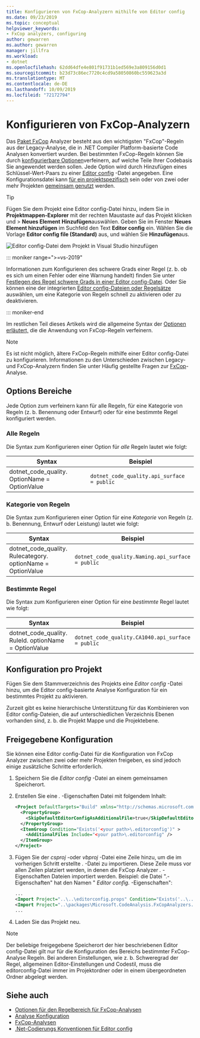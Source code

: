 ```yaml
---
title: Konfigurieren von FxCop-Analyzern mithilfe von Editor config
ms.date: 09/23/2019
ms.topic: conceptual
helpviewer_keywords:
- FxCop analyzers, configuring
author: gewarren
ms.author: gewarren
manager: jillfra
ms.workload:
- dotnet
ms.openlocfilehash: 62dd64dfe4e801f91731b1ed569e3a809156d0d1
ms.sourcegitcommit: b23d73c86ec7720c4cd9a58050860bc559623a3d
ms.translationtype: MT
ms.contentlocale: de-DE
ms.lasthandoff: 10/09/2019
ms.locfileid: "72172794"
---
```

# <a name="configure-fxcop-analyzers"></a>Konfigurieren von FxCop-Analyzern

Das [Paket FxCop](install-fxcop-analyzers.md) Analyzer besteht aus den wichtigsten "FxCop"-Regeln aus der Legacy-Analyse, die in .NET Compiler Platform-basierte Code Analysen konvertiert wurden. Bei bestimmten FxCop-Regeln können Sie durch [konfigurierbare Optionen](fxcop-analyzer-options.md)verfeinern, auf welche Teile Ihrer Codebasis Sie angewendet werden sollen. Jede Option wird durch Hinzufügen eines Schlüssel-Wert-Paars zu einer [Editor config](https://editorconfig.org) -Datei angegeben. Eine Konfigurationsdatei kann [für ein projektspezifisch](#per-project-configuration) sein oder von zwei oder mehr Projekten [gemeinsam genutzt](#shared-configuration) werden.

> [!TIP]
> Fügen Sie dem Projekt eine Editor config-Datei hinzu, indem Sie in **Projektmappen-Explorer** mit der rechten Maustaste auf das Projekt klicken und  > **Neues Element** **Hinzufügen**auswählen. Geben Sie im Fenster **Neues Element hinzufügen** im Suchfeld den Text **Editor config** ein. Wählen Sie die Vorlage **Editor config file (Standard)** aus, und wählen Sie **Hinzufügen**aus.
>
> ![Editor config-Datei dem Projekt in Visual Studio hinzufügen](media/add-editorconfig-file.png)

::: moniker range=">=vs-2019"

Informationen zum Konfigurieren des schwere Grads einer Regel (z. b. ob es sich um einen Fehler oder eine Warnung handelt) finden Sie unter [Festlegen des Regel schwere Grads in einer Editor config-Datei](use-roslyn-analyzers.md#set-rule-severity-in-an-editorconfig-file). Oder Sie können eine der integrierten [Editor config-Dateien oder Regelsätze](analyzer-rule-sets.md) auswählen, um eine Kategorie von Regeln schnell zu aktivieren oder zu deaktivieren.

::: moniker-end

Im restlichen Teil dieses Artikels wird die allgemeine Syntax der [Optionen erläutert,](fxcop-analyzer-options.md) die die Anwendung von FxCop-Regeln verfeinern.

> [!NOTE]
> Es ist nicht möglich, ältere FxCop-Regeln mithilfe einer Editor config-Datei zu konfigurieren. Informationen zu den Unterschieden zwischen Legacy-und FxCop-Analyzern finden Sie unter Häufig gestellte Fragen zur [FxCop](fxcop-analyzers-faq.md)-Analyse.

## <a name="option-scopes"></a>Options Bereiche

Jede Option zum verfeinern kann für alle Regeln, für eine Kategorie von Regeln (z. b. Benennung oder Entwurf) oder für eine bestimmte Regel konfiguriert werden.

### <a name="all-rules"></a>Alle Regeln

Die Syntax zum Konfigurieren einer Option für *alle* Regeln lautet wie folgt:

|Syntax|Beispiel|
|-|-|
| dotnet_code_quality. OptionName = OptionValue | `dotnet_code_quality.api_surface = public` |

### <a name="category-of-rules"></a>Kategorie von Regeln

Die Syntax zum Konfigurieren einer Option für eine *Kategorie* von Regeln (z. b. Benennung, Entwurf oder Leistung) lautet wie folgt:

|Syntax|Beispiel|
|-|-|
| dotnet_code_quality. Rulecategory. optionName = OptionValue | `dotnet_code_quality.Naming.api_surface = public` |

### <a name="specific-rule"></a>Bestimmte Regel

Die Syntax zum Konfigurieren einer Option für eine *bestimmte* Regel lautet wie folgt:

|Syntax|Beispiel|
|-|-|
| dotnet_code_quality. RuleId. optionName = OptionValue | `dotnet_code_quality.CA1040.api_surface = public` |

## <a name="per-project-configuration"></a>Konfiguration pro Projekt

Fügen Sie dem Stammverzeichnis des Projekts eine *Editor config* -Datei hinzu, um die Editor config-basierte Analyse Konfiguration für ein bestimmtes Projekt zu aktivieren.

Zurzeit gibt es keine hierarchische Unterstützung für das Kombinieren von Editor config-Dateien, die auf unterschiedlichen Verzeichnis Ebenen vorhanden sind, z. b. die Projekt Mappe und die Projektebene.

## <a name="shared-configuration"></a>Freigegebene Konfiguration

Sie können eine Editor config-Datei für die Konfiguration von FxCop Analyzer zwischen zwei oder mehr Projekten freigeben, es sind jedoch einige zusätzliche Schritte erforderlich.

1. Speichern Sie die *Editor config* -Datei an einem gemeinsamen Speicherort.

2. Erstellen Sie eine *.* -Eigenschaften Datei mit folgendem Inhalt:

   ```xml
   <Project DefaultTargets="Build" xmlns="http://schemas.microsoft.com/developer/msbuild/2003">
     <PropertyGroup>
       <SkipDefaultEditorConfigAsAdditionalFile>true</SkipDefaultEditorConfigAsAdditionalFile>
     </PropertyGroup>
     <ItemGroup Condition="Exists('<your path>\.editorconfig')" >
       <AdditionalFiles Include="<your path>\.editorconfig" />
     </ItemGroup>
   </Project>
   ```

3. Fügen Sie der *csproj* -oder *vbproj* -Datei eine Zeile hinzu, um die im vorherigen Schritt erstellte *.* -Datei zu importieren. Diese Zeile muss vor allen Zeilen platziert werden, in denen die FxCop Analyzer *.* -Eigenschaften Dateien importiert werden. Beispiel: die Datei ".-Eigenschaften" hat den Namen " *Editor config.* -Eigenschaften":

   ```xml
   ...
   <Import Project="..\..\editorconfig.props" Condition="Exists('..\..\editorconfig.props')" />
   <Import Project="..\packages\Microsoft.CodeAnalysis.FxCopAnalyzers.2.6.3\build\Microsoft.CodeAnalysis.FxCopAnalyzers.props" Condition="Exists('..\packages\Microsoft.CodeAnalysis.FxCopAnalyzers.2.6.3\build\Microsoft.CodeAnalysis.FxCopAnalyzers.props')" />
   ...
   ```

4. Laden Sie das Projekt neu.

> [!NOTE]
> Der beliebige freigegebene Speicherort der hier beschriebenen Editor config-Datei gilt nur für die Konfiguration des Bereichs bestimmter FxCop-Analyse Regeln. Bei anderen Einstellungen, wie z. b. Schweregrad der Regel, allgemeinen Editor-Einstellungen und Codestil, muss die editorconfig-Datei immer im Projektordner oder in einem übergeordneten Ordner abgelegt werden.

## <a name="see-also"></a>Siehe auch

- [Optionen für den Regelbereich für FxCop-Analysen](fxcop-analyzer-options.md)
- [Analyse Konfiguration](https://github.com/dotnet/roslyn-analyzers/blob/master/docs/Analyzer%20Configuration.md)
- [FxCop-Analysen](install-fxcop-analyzers.md)
- [.Net-Codierungs Konventionen für Editor config](../ide/editorconfig-code-style-settings-reference.md)
